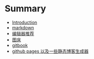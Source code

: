 # Summary

<!-- 文件不可缺少 -->
<!-- 描述数据的目录结构 -->

* [Introduction](README.md)
* [markdown](markdown/README.md)
* [编辑器推荐](编辑器推荐/README.md)
* [图床](图床/README.md)
* [gitbook](gitbook/README.md)
* [github pages 以及一些静态博客生成器](githubpages/README.md)